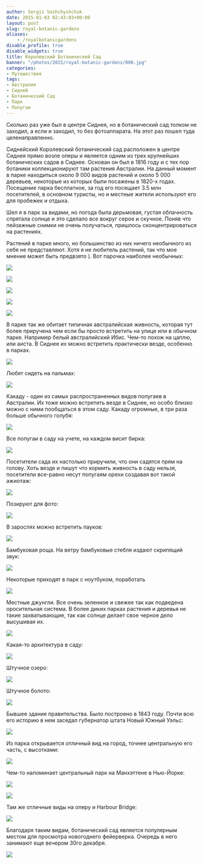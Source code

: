 ```yaml
---
author: Sergii Vashchyshchuk
date: 2015-01-03 02:43:03+00:00
layout: post
slug: royal-botanic-gardens
aliases:
    - /royalbotanicgardens
disable_profile: true
disable_widgets: true
title: Королевский Ботанический Сад
banner: "/photos/2015/royal-botanic-gardens/000.jpg"
categories:
- Путешествия
tags:
- Австралия
- Сидней
- Ботанический Сад
- Парк
- Попугаи
---
```


Сколько раз уже был в центре Сиднея, но в ботанический сад толком не заходил, а если и заходил, то без фотоаппарата. На этот раз пошел туда целенаправленно.

Сиднейский Королевский ботанический сад расположен в центре Сиднея прямо возле оперы и является одним из трех крупнейших ботанических садов в Сиднее. Основан он был в 1816 году и с тех пор ботаники коллекционируют там растения Австралии. На данный момент в парке находиться около 9 000 видов растений и около 5 000 деревьев, некоторые из которых были посажены в 1820-х годах. Посещение парка бесплатное, за год его посещает 3.5 млн посетителей, в основном туристы, но и местные жители используют его для пробежек и отдыха.

Шел я в парк за видами, но погода была дерьмовая, густая облачность спрятала солнце и это сделало все вокруг серое и скучное. Поняв что пейзажные снимки не очень получаться, пришлось сконцентрироваться на растениях.

Растений в парке много, но большинство из них ничего необычного из себя не представляют. Хотя я не любитель растений, так что мое мнение может быть предвзято ). Вот парочка наиболее необычных:

[![](/photos/2015/royal-botanic-gardens/001.jpg)](/photos/2015/royal-botanic-gardens/001.jpg)

[![](/photos/2015/royal-botanic-gardens/002.jpg)](/photos/2015/royal-botanic-gardens/002.jpg)

[![](/photos/2015/royal-botanic-gardens/003.jpg)](/photos/2015/royal-botanic-gardens/003.jpg)

[![](/photos/2015/royal-botanic-gardens/004.jpg)](/photos/2015/royal-botanic-gardens/004.jpg)

[![](/photos/2015/royal-botanic-gardens/005.jpg)](/photos/2015/royal-botanic-gardens/005.jpg)

В парке так же обитает типичная австралийская живность, которая тут более приручена чем если бы просто встретить на улице или в обычном парке. Например белый австралийский Ибис. Чем-то похож на цаплю, или аиста. В Сиднее их можно встретить практически везде, особенно в парках.

[![](/photos/2015/royal-botanic-gardens/006.jpg)](/photos/2015/royal-botanic-gardens/006.jpg)

Любят сидеть на пальмах:

[![](/photos/2015/royal-botanic-gardens/007.jpg)](/photos/2015/royal-botanic-gardens/007.jpg)

Какаду - один из самых распространенных видов попугаев в Австралии. Их тоже можно встретить везде в Сиднее, но особо близко можно с ними пообщаться в этом саду. Какаду огромные, в три раза больше обычного голубя:

[![](/photos/2015/royal-botanic-gardens/008.jpg)](/photos/2015/royal-botanic-gardens/008.jpg)

Все попугаи в саду на учете, на каждом висит бирка:

[![](/photos/2015/royal-botanic-gardens/009.jpg)](/photos/2015/royal-botanic-gardens/009.jpg)

Посетители сада их настолько приручили, что они садятся прям на голову. Хоть везде и пишут что кормить живность в саду нельзя, посетители все-равно несут попугаям орехи создавая вот такой ажиотаж:

[![](/photos/2015/royal-botanic-gardens/010.jpg)](/photos/2015/royal-botanic-gardens/010.jpg)

Позируют для фото:

[![](/photos/2015/royal-botanic-gardens/011.jpg)](/photos/2015/royal-botanic-gardens/011.jpg)

В зарослях можно встретить пауков:

[![](/photos/2015/royal-botanic-gardens/012.jpg)](/photos/2015/royal-botanic-gardens/012.jpg)

Бамбуковая роща. На ветру бамбуковые стебля издают скрипящий звук:

[![](/photos/2015/royal-botanic-gardens/013.jpg)](/photos/2015/royal-botanic-gardens/013.jpg)

Некоторые приходят в парк с ноутбуком, поработать

[![](/photos/2015/royal-botanic-gardens/014.jpg)](/photos/2015/royal-botanic-gardens/014.jpg)

Местные джунгли. Все очень зеленное и свежее так как подведена оросительная система. В более диких парках растения и деревья не такие захватывающие, так как солнце делает свое черное дело 
высушивая их.

[![](/photos/2015/royal-botanic-gardens/015.jpg)](/photos/2015/royal-botanic-gardens/015.jpg)

Какая-то архитектура в саду:

[![](/photos/2015/royal-botanic-gardens/016.jpg)](/photos/2015/royal-botanic-gardens/016.jpg)

Штучное озеро:

[![](/photos/2015/royal-botanic-gardens/017.jpg)](/photos/2015/royal-botanic-gardens/017.jpg)

Штучное болото:

[![](/photos/2015/royal-botanic-gardens/018.jpg)](/photos/2015/royal-botanic-gardens/018.jpg)

Бывшее здание правительства. Было построено в 1843 году. Почти всю его историю в нем заседал губернатор штата Новый Южный Уэльс:

[![](/photos/2015/royal-botanic-gardens/019.jpg)](/photos/2015/royal-botanic-gardens/019.jpg)

Из парка открывается отличный вид на город, точнее центральную его часть, с высотками:

[![](/photos/2015/royal-botanic-gardens/020.jpg)](/photos/2015/royal-botanic-gardens/020.jpg)

Чем-то напоминает центральный парк на Манхэттене в Нью-Йорке:

[![](/photos/2015/royal-botanic-gardens/021.jpg)](/photos/2015/royal-botanic-gardens/021.jpg)

[![](/photos/2015/royal-botanic-gardens/022.jpg)](/photos/2015/royal-botanic-gardens/022.jpg)

Там же отличные виды на оперу и Harbour Bridge:

[![](/photos/2015/royal-botanic-gardens/023.jpg)](/photos/2015/royal-botanic-gardens/023.jpg)

Благодаря таким видам, ботанический сад является популярным местом для просмотра новогоднего фейерверка. Очередь в него занимают еще вечером 30го декабря.

[![](/photos/2015/royal-botanic-gardens/024.jpg)](/photos/2015/royal-botanic-gardens/024.jpg)
